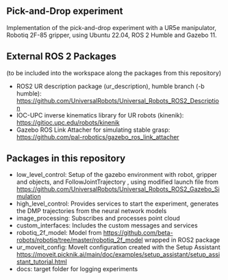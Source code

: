 ## Pick-and-Drop experiment
Implementation of the pick-and-drop experiment with a UR5e manipulator, Robotiq 2F-85 gripper, using Ubuntu 22.04, ROS 2 Humble and Gazebo 11.

## External ROS 2 Packages
(to be included into the workspace along the packages from this repository)
- ROS2 UR description package (ur_description), humble branch (-b humble): https://github.com/UniversalRobots/Universal_Robots_ROS2_Description
- IOC-UPC inverse kinematics library for UR robots (kinenik): https://gitioc.upc.edu/robots/kinenik
- Gazebo ROS Link Attacher for simulating stable grasp: https://github.com/pal-robotics/gazebo_ros_link_attacher

## Packages in this repository
- low_level_control: Setup of the gazebo environment with robot, gripper and objects, and FollowJointTrajectory , using modified launch file from https://github.com/UniversalRobots/Universal_Robots_ROS2_Gazebo_Simulation
- high_level_control: Provides services to start the experiment, generates the DMP trajectories from the neural network models
- image_processing: Subscribes and processes point cloud
- custom_interfaces: Includes the custom messages and services
- robotiq_2f_model: Model from https://github.com/beta-robots/robotiq/tree/master/robotiq_2f_model wrapped in ROS2 package
- ur_moveit_config: MoveIt configuration created with the Setup Assistant https://moveit.picknik.ai/main/doc/examples/setup_assistant/setup_assistant_tutorial.html
- docs: target folder for logging experiments
